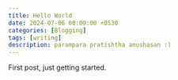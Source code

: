 ```yaml
---
title: Hello World 
date: 2024-07-06 00:00:00 +0530
categories: [Blogging]
tags: [writing]
description: parampara pratishtha anushasan :) 
---
```


First post, just getting started.